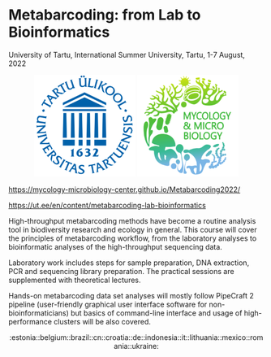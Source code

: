 # Metabarcoding: from Lab to Bioinformatics 
University of Tartu, International Summer University, Tartu, 1-7 August, 2022

<p align="middle">
  <img src="docs/img/UT_logo.png" width="200" title="University of Tartu"/>
  <img src="docs/img/MMC_logo.png" width="200" title="Mycology and Microbiology Center"/>
</p>


https://mycology-microbiology-center.github.io/Metabarcoding2022/

https://ut.ee/en/content/metabarcoding-lab-bioinformatics

High-throughput metabarcoding methods have become a routine analysis tool in biodiversity research and ecology in general. This course will cover the principles of metabarcoding workflow, from the laboratory analyses to bioinformatic analyses of the high-throughput sequencing data.

Laboratory work includes steps for sample preparation, DNA extraction, PCR and sequencing library preparation. The practical sessions are supplemented with theoretical lectures.

Hands-on metabarcoding data set analyses will mostly follow PipeCraft 2 pipeline (user-friendly graphical user interface software for non-bioinformaticians) but basics of command-line interface and usage of high-performance clusters will be also covered.

<p align="middle">
:estonia::belgium::brazil::cn::croatia::de::indonesia::it::lithuania::mexico::romania::ukraine:
</p>
